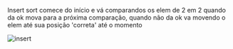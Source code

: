 Insert sort
comece do início e vá comparandos os elem de 2 em 2 quando da ok mova para a próxima comparação, quando não da ok va movendo o elem até sua posição 'correta' até o momento

![insert](https://media.geeksforgeeks.org/wp-content/uploads/insertionsort.png![image](https://user-images.githubusercontent.com/102996679/235319347-70e3dac1-267a-4e16-9999-25c2c26e89d8.png))
